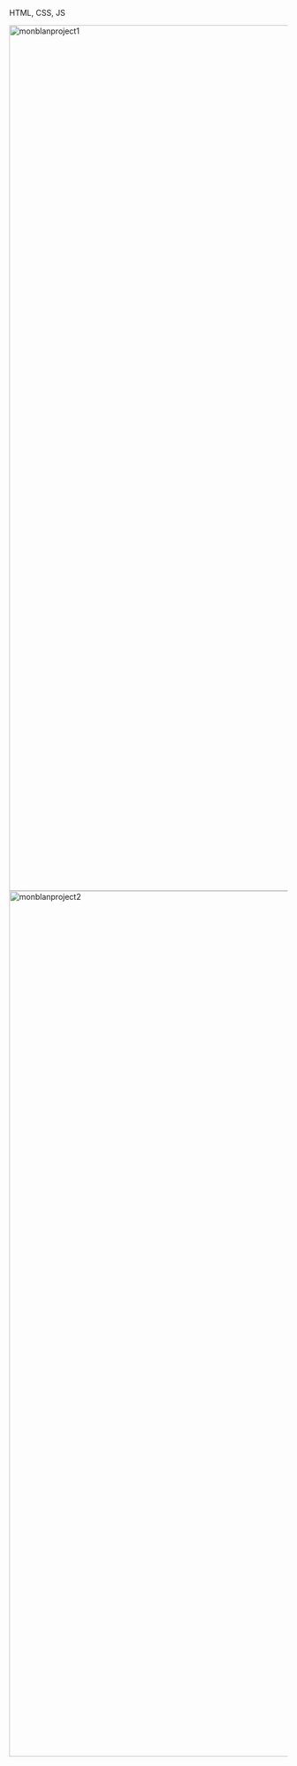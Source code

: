HTML, CSS, JS

<img width="1564" alt="monblanproject1" src="https://github.com/BodnarRV/monblanproject/assets/85370164/d1859212-6255-4fd8-b65b-2b01dd9b82fa">


<img width="1564" alt="monblanproject2" src="https://github.com/BodnarRV/monblanproject/assets/85370164/89c0ba51-6bf6-448a-9f7e-6987333f2923">
